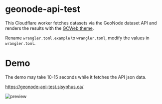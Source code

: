 # geonode-api-test
This Cloudflare worker fetches datasets via the GeoNode dataset API and renders the results with the [GCWeb theme](https://wet-boew.github.io/GCWeb/index-en.html).

Rename `wrangler.toml.example` to `wrangler.toml`, modify the values in `wrangler.toml`.

# Demo

The demo may take 10-15 seconds while it fetches the API json data.

https://geonode-api-test.sisyphus.ca/

![preview](https://user-images.githubusercontent.com/6893641/236891822-0fe2f0d2-f535-47b3-b133-715ec8e28df5.jpg)


